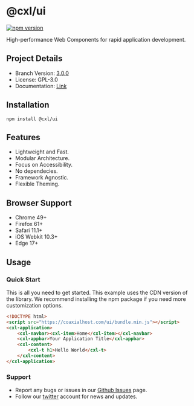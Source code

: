 # @cxl/ui 
	
[![npm version](https://badge.fury.io/js/%40cxl%2Fui.svg)](https://badge.fury.io/js/%40cxl%2Fui)

High-performance Web Components for rapid application development.

## Project Details

-   Branch Version: [3.0.0](https://npmjs.com/package/@cxl/ui/v/3.0.0)
-   License: GPL-3.0
-   Documentation: [Link](https://cxlio.github.io/cxl/ui)

## Installation

	npm install @cxl/ui

## Features

-   Lightweight and Fast.
-   Modular Architecture.
-   Focus on Accessibility.
-   No dependecies.
-   Framework Agnostic.
-   Flexible Theming.

## Browser Support

-   Chrome 49+
-   Firefox 61+
-   Safari 11.1+
-   iOS Webkit 10.3+
-   Edge 17+

## Usage

### Quick Start

This is all you need to get started. This example uses the CDN version of the library. We recommend installing the npm package if you need more customization options.

```html
<!DOCTYPE html>
<script src="https://coaxialhost.com/ui/bundle.min.js"></script>
<cxl-application>
	<cxl-navbar><cxl-item>Home</cxl-item></cxl-navbar>
	<cxl-appbar>Your Application Title</cxl-appbar>
	<cxl-content>
		<cxl-t h1>Hello World</cxl-t>
	</cxl-content>
</cxl-application>
```

### Support

-   Report any bugs or issues in our [Github Issues](https://github.com/cxlio/cxl/issues) page.
-   Follow our [twitter](https://twitter.com/cxlhq) account for news and updates.
